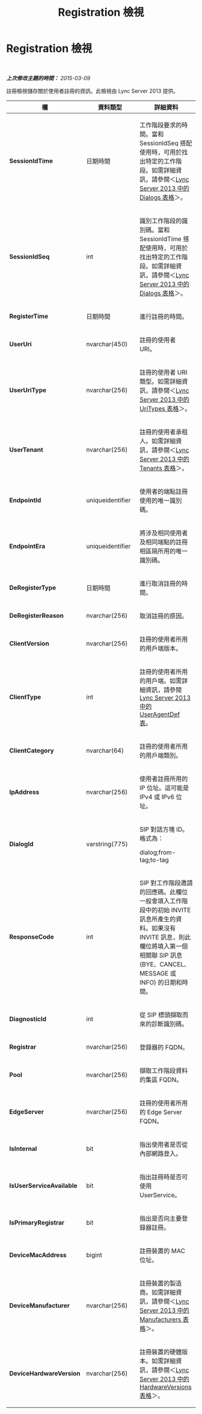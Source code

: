 ﻿---
title: Registration 檢視
TOCTitle: Registration 檢視
ms:assetid: 8a42bc7d-3d4f-43c1-9e15-89b2ee419ade
ms:mtpsurl: https://technet.microsoft.com/zh-tw/library/JJ688120(v=OCS.15)
ms:contentKeyID: 49890192
ms.date: 08/10/2015
mtps_version: v=OCS.15
ms.translationtype: HT
---

# Registration 檢視

 

_**上次修改主題的時間：** 2015-03-09_

註冊檢視儲存關於使用者註冊的資訊。此檢視由 Lync Server 2013 提供。


<table>
<colgroup>
<col style="width: 33%" />
<col style="width: 33%" />
<col style="width: 33%" />
</colgroup>
<thead>
<tr class="header">
<th>欄</th>
<th>資料類型</th>
<th>詳細資料</th>
</tr>
</thead>
<tbody>
<tr class="odd">
<td><p><strong>SessionIdTime</strong></p></td>
<td><p>日期時間</p></td>
<td><p>工作階段要求的時間。當和 SessionIdSeq 搭配使用時，可用於找出特定的工作階段。如需詳細資訊，請參閱＜<a href="lync-server-2013-dialogs-table.md">Lync Server 2013 中的 Dialogs 表格</a>＞。</p></td>
</tr>
<tr class="even">
<td><p><strong>SessionIdSeq</strong></p></td>
<td><p>int</p></td>
<td><p>識別工作階段的識別碼。當和 SessionIdTime 搭配使用時，可用於找出特定的工作階段。如需詳細資訊，請參閱＜<a href="lync-server-2013-dialogs-table.md">Lync Server 2013 中的 Dialogs 表格</a>＞。</p></td>
</tr>
<tr class="odd">
<td><p><strong>RegisterTime</strong></p></td>
<td><p>日期時間</p></td>
<td><p>進行註冊的時間。</p></td>
</tr>
<tr class="even">
<td><p><strong>UserUri</strong></p></td>
<td><p>nvarchar(450)</p></td>
<td><p>註冊的使用者 URI。</p></td>
</tr>
<tr class="odd">
<td><p><strong>UserUriType</strong></p></td>
<td><p>nvarchar(256)</p></td>
<td><p>註冊的使用者 URI 類型。如需詳細資訊，請參閱＜<a href="lync-server-2013-uritypes-table.md">Lync Server 2013 中的 UriTypes 表格</a>＞。</p></td>
</tr>
<tr class="even">
<td><p><strong>UserTenant</strong></p></td>
<td><p>nvarchar(256)</p></td>
<td><p>註冊的使用者承租人。如需詳細資訊，請參閱＜<a href="lync-server-2013-tenants-table.md">Lync Server 2013 中的 Tenants 表格</a>＞。</p></td>
</tr>
<tr class="odd">
<td><p><strong>EndpointId</strong></p></td>
<td><p>uniqueidentifier</p></td>
<td><p>使用者的端點註冊使用的唯一識別碼。</p></td>
</tr>
<tr class="even">
<td><p><strong>EndpointEra</strong></p></td>
<td><p>uniqueidentifier</p></td>
<td><p>將涉及相同使用者及相同端點的註冊相區隔所用的唯一識別碼。</p></td>
</tr>
<tr class="odd">
<td><p><strong>DeRegisterType</strong></p></td>
<td><p>日期時間</p></td>
<td><p>進行取消註冊的時間。</p></td>
</tr>
<tr class="even">
<td><p><strong>DeRegisterReason</strong></p></td>
<td><p>nvarchar(256)</p></td>
<td><p>取消註冊的原因。</p></td>
</tr>
<tr class="odd">
<td><p><strong>ClientVersion</strong></p></td>
<td><p>nvarchar(256)</p></td>
<td><p>註冊的使用者所用的用戶端版本。</p></td>
</tr>
<tr class="even">
<td><p><strong>ClientType</strong></p></td>
<td><p>int</p></td>
<td><p>註冊的使用者所用的用戶端。如需詳細資訊，請參閱 <a href="lync-server-2013-useragentdef-table.md">Lync Server 2013 中的 UserAgentDef 表</a>。</p></td>
</tr>
<tr class="odd">
<td><p><strong>ClientCategory</strong></p></td>
<td><p>nvarchar(64)</p></td>
<td><p>註冊的使用者所用的用戶端類別。</p></td>
</tr>
<tr class="even">
<td><p><strong>IpAddress</strong></p></td>
<td><p>nvarchar(256)</p></td>
<td><p>使用者註冊所用的 IP 位址。這可能是 IPv4 或 IPv6 位址。</p></td>
</tr>
<tr class="odd">
<td><p><strong>DialogId</strong></p></td>
<td><p>varstring(775)</p></td>
<td><p>SIP 對話方塊 ID。格式為：</p>
<p>dialog;from-tag;to-tag</p></td>
</tr>
<tr class="even">
<td><p><strong>ResponseCode</strong></p></td>
<td><p>int</p></td>
<td><p>SIP 對工作階段邀請的回應碼。此欄位一般會填入工作階段中的初始 INVITE 訊息所產生的資料。如果沒有 INVITE 訊息，則此欄位將填入第一個相關聯 SIP 訊息 (BYE、CANCEL、MESSAGE 或 INFO) 的日期和時間。</p></td>
</tr>
<tr class="odd">
<td><p><strong>DiagnosticId</strong></p></td>
<td><p>int</p></td>
<td><p>從 SIP 標頭擷取而來的診斷識別碼。</p></td>
</tr>
<tr class="even">
<td><p><strong>Registrar</strong></p></td>
<td><p>nvarchar(256)</p></td>
<td><p>登錄器的 FQDN。</p></td>
</tr>
<tr class="odd">
<td><p><strong>Pool</strong></p></td>
<td><p>nvarchar(256)</p></td>
<td><p>擷取工作階段資料的集區 FQDN。</p></td>
</tr>
<tr class="even">
<td><p><strong>EdgeServer</strong></p></td>
<td><p>nvarchar(256)</p></td>
<td><p>註冊的使用者所用的 Edge Server FQDN。</p></td>
</tr>
<tr class="odd">
<td><p><strong>IsInternal</strong></p></td>
<td><p>bit</p></td>
<td><p>指出使用者是否從內部網路登入。</p></td>
</tr>
<tr class="even">
<td><p><strong>IsUserServiceAvailable</strong></p></td>
<td><p>bit</p></td>
<td><p>指出註冊時是否可使用 UserService。</p></td>
</tr>
<tr class="odd">
<td><p><strong>IsPrimaryRegistrar</strong></p></td>
<td><p>bit</p></td>
<td><p>指出是否向主要登錄器註冊。</p></td>
</tr>
<tr class="even">
<td><p><strong>DeviceMacAddress</strong></p></td>
<td><p>bigint</p></td>
<td><p>註冊裝置的 MAC 位址。</p></td>
</tr>
<tr class="odd">
<td><p><strong>DeviceManufacturer</strong></p></td>
<td><p>nvarchar(256)</p></td>
<td><p>註冊裝置的製造商。如需詳細資訊，請參閱＜<a href="lync-server-2013-manufacturers-table.md">Lync Server 2013 中的 Manufacturers 表格</a>＞。</p></td>
</tr>
<tr class="even">
<td><p><strong>DeviceHardwareVersion</strong></p></td>
<td><p>nvarchar(256)</p></td>
<td><p>註冊裝置的硬體版本。如需詳細資訊，請參閱＜<a href="lync-server-2013-hardwareversions-table.md">Lync Server 2013 中的 HardwareVersions 表格</a>＞。</p></td>
</tr>
</tbody>
</table>


